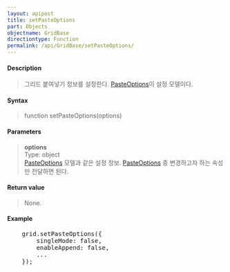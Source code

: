 ```yaml
---
layout: apipost
title: setPasteOptions
part: Objects
objectname: GridBase
directiontype: Function
permalink: /api/GridBase/setPasteOptions/
---
```



#### Description

> 그리드 붙여넣기 정보를 설정한다. [PasteOptions](/api/types/PasteOptions/)이 설정 모델이다.

#### Syntax

> function setPasteOptions(options)

#### Parameters

> **options**  
> Type: object  
> [PasteOptions](/api/types/PasteOptions/) 모델과 같은 설정 정보. [PasteOptions](/api/types/PasteOptions/) 중 변경하고자 하는 속성만 전달하면 된다.    

#### Return value

> None.

#### Example

<pre class="prettyprint">
    grid.setPasteOptions({
        singleMode: false,
        enableAppend: false,
        ...
    });
</pre>

